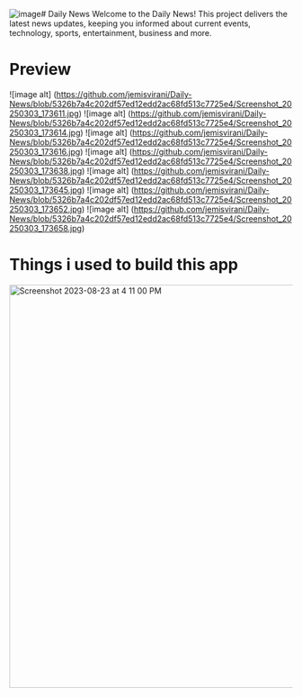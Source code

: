 ![image](https://github.com/user-attachments/assets/77527156-6039-451e-ad18-9f07510e28b1)# Daily News
Welcome to the Daily News! This project delivers the latest news updates, keeping you informed about current events, technology, sports, entertainment, business and more.
# Preview 
![image alt] (https://github.com/jemisvirani/Daily-News/blob/5326b7a4c202df57ed12edd2ac68fd513c7725e4/Screenshot_20250303_173611.jpg)
![image alt] (https://github.com/jemisvirani/Daily-News/blob/5326b7a4c202df57ed12edd2ac68fd513c7725e4/Screenshot_20250303_173614.jpg)
![image alt] (https://github.com/jemisvirani/Daily-News/blob/5326b7a4c202df57ed12edd2ac68fd513c7725e4/Screenshot_20250303_173616.jpg)
![image alt] (https://github.com/jemisvirani/Daily-News/blob/5326b7a4c202df57ed12edd2ac68fd513c7725e4/Screenshot_20250303_173638.jpg)
![image alt] (https://github.com/jemisvirani/Daily-News/blob/5326b7a4c202df57ed12edd2ac68fd513c7725e4/Screenshot_20250303_173645.jpg)
![image alt] (https://github.com/jemisvirani/Daily-News/blob/5326b7a4c202df57ed12edd2ac68fd513c7725e4/Screenshot_20250303_173652.jpg)
![image alt] (https://github.com/jemisvirani/Daily-News/blob/5326b7a4c202df57ed12edd2ac68fd513c7725e4/Screenshot_20250303_173658.jpg)
# Things i used to build this app
<img width="716" alt="Screenshot 2023-08-23 at 4 11 00 PM" src="https://github.com/mohammednawas8/NewsApp/assets/78867217/f9e80bb2-f066-4b90-a537-55d4e0bf07ca">
